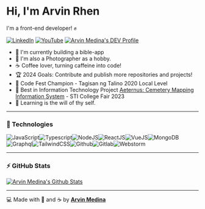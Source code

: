 # Hi, I'm Arvin Rhen

I'm a front-end developer! ✊

[![LinkedIn](https://img.shields.io/badge/linkedin-%231DA1F2.svg?&style=for-the-badge&logo=linkedin&logoColor=white)](https://linkedin.com/in/arvin-rhen-medina-662b601b2/) [![YouTube](https://img.shields.io/badge/youtube-%23FF0000.svg?&style=for-the-badge&logo=youtube&logoColor=white)](https://www.youtube.com/channel/UC--8eSflIklGOQgXvvvC3CQ) [![Arvin Medina's DEV Profile](https://img.shields.io/badge/DEV-%23000000.svg?&style=for-the-badge&logo=dev.to&logoColor=white)](https://dev.to/arviinm)

- 🌱 I'm currently building a bible-app
- 📸 I'm also a Photographer as a hobby.
- ☕ Coffee lover, turning caffeine into code!
- 🏆 2024 Goals: Contribute and publish more repositories and projects!
- 🥇 Code Fest Champion - Tagisan ng Talino 2020 Local Level
- 🥇 Best in Information Technology Project [Aeternus: Cemetery Mapping Information System](https://aeternus-frontend.onrender.com/) - STI College Fair 2023
- 🎯 Learning is the will of thy self.

---

### 🔧 Technologies

![JavaScript](https://img.icons8.com/color/30/javascript.png)![Typescript](https://img.icons8.com/color/30/typescript.png)![NodeJS](https://img.icons8.com/color/30/nodejs.png)![ReactJS](https://img.icons8.com/color/30/react-native.png)![VueJS](https://img.icons8.com/color/30/vue-js.png)![MongoDB](https://img.icons8.com/color/30/mongodb.png)![Graphql](https://img.icons8.com/color/30/graphql.png)![TailwindCSS](https://img.icons8.com/color/30/tailwindcss.png)![Github](https://img.icons8.com/color/30/github.png)![Gitlab](https://img.icons8.com/color/30/gitlab.png)![Webstorm](https://img.icons8.com/color/30/webstorm.png)

---

### ⚡ GitHub Stats

[![Arvin Medina's Github Stats](https://github-readme-stats.vercel.app/api?username=arviinm&theme=tokyonight&show_icons=true)](https://github.com/arviinm/github-readme-stats)

---

💻 Made with 💙 and ☕ by **[Arvin Medina](https://arvinrhen.me)**
